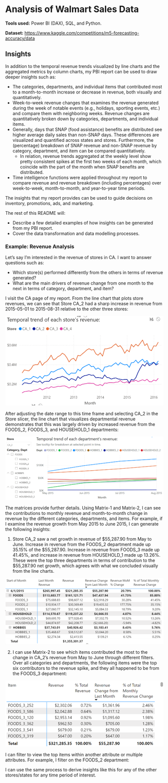 # Analysis of Walmart Sales Data

**Tools used:** Power BI (DAX), SQL, and Python.

**Dataset:** https://www.kaggle.com/competitions/m5-forecasting-accuracy/data

## Insights
In addition to the temporal revenue trends visualized by line charts and the aggregated metrics by column charts, my PBI report can be used to draw deeper insights such as:

- The categories, departments, and individual items that contributed most to a month-to-month increase or decrease in revenue, both visually and quantitatively.
- Week-to-week revenue changes that examines the revenue generated during the week of notable events (e.g., holidays, sporting events, etc.) and compare them with neighboring weeks. Revenue changes are quantitatively broken down by categories, departments, and individual items.
- Generally, days that SNAP (food assistance) benefits are distributed see higher average daily sales than non-SNAP days. These differences are visualized and quantified across states and stores. Furthermore, the (percentage) breakdown of SNAP revenue and non-SNAP revenue by category, department, and item can be compared quantitatively.
  - In relation, revenue trends aggregated at the weekly level show pretty consistent spikes at the first two weeks of each month, which coincide with the part of the month when SNAP benefits are distributed.
- Time intelligence functions were applied throughout my report to compare revenue and revenue breakdown (including percentages) over week-to-week, month-to-month, and year-to-year time periods.

The insights that my report provides can be used to guide decisions on inventory, promotions, ads, and marketing.

The rest of this README will:

- Describe a few detailed examples of how insights can be generated from my PBI report.
- Cover the data transformation and data modelling processes.

### Example: Revenue Analysis

Let’s say I’m interested in the revenue of stores in CA. I want to answer questions such as: 
- Which store(s) performed differently from the others in terms of revenue generated?
- What are the main drivers of revenue change from one month to the next in terms of category, department, and item?

I visit the CA page of my report. From the line chart that plots store revenues, we can see that Store CA_2 had a sharp increase in revenue from 2015-05-01 to 2015-08-31 relative to the other three stores:

![Alt text](images/ca-stores-rev.PNG)

After adjusting the date range to this time frame and selecting CA_2 in the Store slicer, the line chart that visualizes departmental revenue demonstrates that this was largely driven by increased revenue from the FOODS_2, FOODS_3, and HOUSEHOLD_1 departments:

![Alt text](images/ca2-dept-rev.png)

The matrices provide further details. Using Matrix-1 and Matrix-2, I can see the contributions to monthly revenue and month-to-month change in revenue by the different categories, departments, and items. For example, if I examine the revenue growth from May 2015 to June 2015, I can generate the following insights:

1.	Store CA_2 saw a net growth in revenue of $55,287.90 from May to June. Increase in revenue from the FOODS_2 department made up 35.15% of the $55,287.90. Increase in revenue from FOODS_3 made up 41.45%, and increase in revenue from HOUSEHOLD_1 made up 13.26%. These were the top three departments in terms of contribution to the $55,287.90 net growth, which agrees with what we concluded visually from the line charts.

![Alt text](images/ca_2-mtx1.png)

2.	I can use Matrix-2 to see which items contributed the most to the change in CA_2’s revenue from May to June through different filters. Over all categories and departments, the following items were the top six contributors to the revenue spike, and they all happened to be from the FOODS_3 department:

![Alt text](images/ca2-mtx2a.png)

I can filter to view the top items within another attribute or multiple attributes. For example, I filter on the FOODS_2 department:


I can use the same process to derive insights like this for any of the other stores/states for any time period of interest. 




